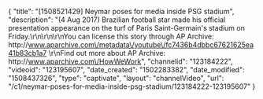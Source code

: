 {
    "title": "[1508521429] Neymar poses for media inside PSG stadium",
    "description": "(4 Aug 2017) Brazilian football star made his official presentation appearance on the turf of Paris Saint-Germain's stadium on Friday.\r\n\r\n\r\nYou can license this story through AP Archive: http:\/\/www.aparchive.com\/metadata\/youtube\/fc7436b4dbbc67621625ea41b83cb1a7 \r\nFind out more about AP Archive: http:\/\/www.aparchive.com\/HowWeWork",
    "channelid": "123184222",
    "videoid": "123195607",
    "date_created": "1502283382",
    "date_modified": "1508437326",
    "type": "captivate",
    "layout": "channelVideo",
    "url": "\/c1\/neymar-poses-for-media-inside-psg-stadium\/123184222-123195607"
}